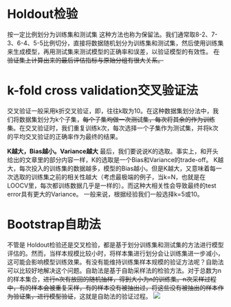 # Holdout检验
按一定比例划分为训练集和测试集
这种方法也称为保留法。我们通常取8-2、7-3、6-4、5-5比例切分，直接将数据随机划分为训练集和测试集，然后使用训练集来生成模型，再用测试集来测试模型的正确率和误差，以验证模型的有效性。
~~在验证集上计算出来的最后评估指标与原始分组有很大关系。~~
# k-fold cross validation交叉验证法
交叉验证一般采用k折交叉验证，即，往往k取为10。在这种数据集划分法中，我们将数据集划分为k个子集，~~每个子集均做一次测试集，每次将其余的作为训练集~~。在交叉验证时，我们重复训练k次，每次选择一个子集作为测试集，并将k次的平均交叉验证的正确率作为最终的结果。

**K越大，Bias越小。Variance越大**
最后，我们要说说K的选取。事实上，和开头给出的文章里的部分内容一样，K的选取是一个Bias和Variance的trade-off。
K越大，每次投入的训练集的数据越多，模型的Bias越小。但是K越大，又意味着每一次选取的训练集之前的相关性越大（考虑最极端的例子，当k=N，也就是在LOOCV里，每次都训练数据几乎是一样的）。而这种大相关性会导致最终的test error具有更大的Variance。
一般来说，根据经验我们一般选择k=5或10。

# Bootstrap自助法
不管是 Holdout检验还是交叉检验，都是基于划分训练集和测试集的方法进行模型评估的。然而，当样本规模比较小时，将样本集进行划分会让训练集进一步减小，这可能会影响模型训练效果。有没有能维持训练集样本规模的验证方法呢？自助法可以比较好地解决这个问题。自助法是基于自助采样法的检验方法。对于总数为n的样本集合，~~进行n次有放回的随机抽样，得到大小为n的训练集。n次采样过程中，有的样本会被重复采样，有的样本没有被抽出过，将这些没有被抽出的样本作为验证集，进行模型验证~~，这就是自助法的验证过程。
![](https://upload-images.jianshu.io/upload_images/18339009-b82630dcdb34c575.png?imageMogr2/auto-orient/strip%7CimageView2/2/w/1240)

